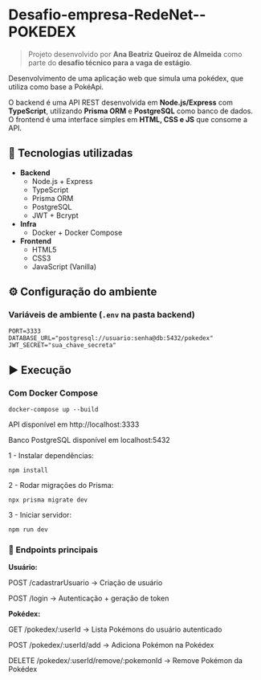 # Desafio-empresa-RedeNet--POKEDEX

> Projeto desenvolvido por **Ana Beatriz Queiroz de Almeida** como parte do **desafio técnico para a vaga de estágio**.

Desenvolvimento de uma aplicação web que simula uma pokédex, que utiliza como base a PokéApi.

O backend é uma API REST desenvolvida em **Node.js/Express** com **TypeScript**, utilizando **Prisma ORM** e **PostgreSQL** como banco de dados.  
O frontend é uma interface simples em **HTML, CSS e JS** que consome a API.  

## 🚀 Tecnologias utilizadas
- **Backend**
  - Node.js + Express
  - TypeScript
  - Prisma ORM
  - PostgreSQL
  - JWT + Bcrypt
- **Infra**
  - Docker + Docker Compose
- **Frontend**
  - HTML5
  - CSS3
  - JavaScript (Vanilla)

## ⚙️ Configuração do ambiente

### Variáveis de ambiente (`.env` na pasta backend)

```env
PORT=3333
DATABASE_URL="postgresql://usuario:senha@db:5432/pokedex"
JWT_SECRET="sua_chave_secreta" 
```
## ▶️ Execução
### Com Docker Compose

 ```
 docker-compose up --build
```
API disponível em http://localhost:3333

Banco PostgreSQL disponível em localhost:5432

1 - Instalar dependências:
```
npm install
```

2 - Rodar migrações do Prisma:
```
npx prisma migrate dev
```

3 - Iniciar servidor:
```
npm run dev
```

### 📡 Endpoints principais
**Usuário:**

POST /cadastrarUsuario → Criação de usuário

POST /login → Autenticação + geração de token

**Pokédex:**

GET /pokedex/:userId → Lista Pokémons do usuário autenticado

POST /pokedex/:userId/add → Adiciona Pokémon na Pokédex

DELETE /pokedex/:userId/remove/:pokemonId → Remove Pokémon da Pokédex
